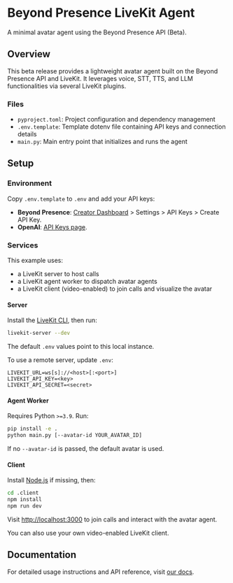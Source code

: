 # Beyond Presence LiveKit Agent

A minimal avatar agent using the Beyond Presence API (Beta).

## Overview

This beta release provides a lightweight avatar agent built on the Beyond Presence API and LiveKit.
It leverages voice, STT, TTS, and LLM functionalities via several LiveKit plugins.

### Files

- `pyproject.toml`: Project configuration and dependency management
- `.env.template`: Template dotenv file containing API keys and connection details
- `main.py`: Main entry point that initializes and runs the agent

## Setup

### Environment

Copy `.env.template` to `.env` and add your API keys:

- **Beyond Presence**: [Creator Dashboard](https://app.bey.chat) > Settings > API Keys > Create API Key.
- **OpenAI**: [API Keys page](https://platform.openai.com/settings/organization/api-keys).

### Services

This example uses:

- a LiveKit server to host calls
- a LiveKit agent worker to dispatch avatar agents
- a LiveKit client (video-enabled) to join calls and visualize the avatar

#### Server

Install the [LiveKit CLI](https://docs.livekit.io/home/self-hosting/server-setup/#install-livekit-server), then run:

```sh
livekit-server --dev
```

The default `.env` values point to this local instance.

To use a remote server, update `.env`:

```
LIVEKIT_URL=ws[s]://<host>[:<port>]
LIVEKIT_API_KEY=<key>
LIVEKIT_API_SECRET=<secret>
```

#### Agent Worker

Requires Python `>=3.9`. Run:

```sh
pip install -e .
python main.py [--avatar-id YOUR_AVATAR_ID]
```

If no `--avatar-id` is passed, the default avatar is used.

#### Client

Install [Node.js](https://nodejs.org/en/download) if missing, then:

```sh
cd .client
npm install
npm run dev
```

Visit <http://localhost:3000> to join calls and interact with the avatar agent.

You can also use your own video-enabled LiveKit client.

## Documentation

For detailed usage instructions and API reference, visit [our docs](https://docs.bey.dev/integration/livekit).
